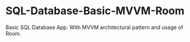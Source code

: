 # SQL-Database-Basic-MVVM-Room

Basic SQL Database App. With MVVM architectural pattern and usage of Room.
